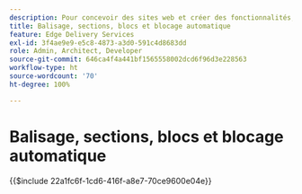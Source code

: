 ```yaml
---
description: Pour concevoir des sites web et créer des fonctionnalités, les équipes de développement utilisent les balises et le modèle DOM qui est rendu dynamiquement à partir du contenu. Les balises et le modèle DOM sont construits de manière à permettre une manipulation et un style flexibles. En même temps, ils offrent des fonctionnalités prêtes à l’emploi afin que l’équipe de développement n’ait pas à se soucier de certains aspects des sites web modernes.
title: Balisage, sections, blocs et blocage automatique
feature: Edge Delivery Services
exl-id: 3f4ae9e9-e5c8-4873-a3d0-591c4d8683dd
role: Admin, Architect, Developer
source-git-commit: 646ca4f4a441bf1565558002dcd6f96d3e228563
workflow-type: ht
source-wordcount: '70'
ht-degree: 100%

---
```


# Balisage, sections, blocs et blocage automatique

{{$include 22a1fc6f-1cd6-416f-a8e7-70ce9600e04e}}
